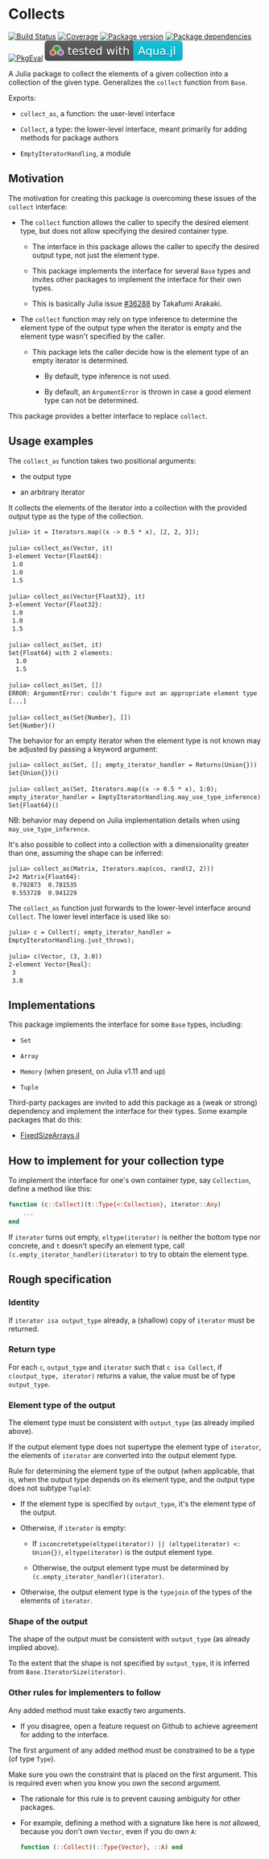 # Collects

[![Build Status](https://github.com/JuliaCollections/Collects.jl/actions/workflows/CI.yml/badge.svg?branch=main)](https://github.com/JuliaCollections/Collects.jl/actions/workflows/CI.yml?query=branch%3Amain)
[![Coverage](https://codecov.io/gh/JuliaCollections/Collects.jl/branch/main/graph/badge.svg)](https://codecov.io/gh/JuliaCollections/Collects.jl)
[![Package version](https://juliahub.com/docs/General/Collects/stable/version.svg)](https://juliahub.com/ui/Packages/General/Collects)
[![Package dependencies](https://juliahub.com/docs/General/Collects/stable/deps.svg)](https://juliahub.com/ui/Packages/General/Collects?t=2)
[![PkgEval](https://JuliaCI.github.io/NanosoldierReports/pkgeval_badges/C/Collects.svg)](https://JuliaCI.github.io/NanosoldierReports/pkgeval_badges/C/Collects.html)
[![Aqua](https://raw.githubusercontent.com/JuliaTesting/Aqua.jl/master/badge.svg)](https://github.com/JuliaTesting/Aqua.jl)

A Julia package to collect the elements of a given collection into a collection of the given type. Generalizes the `collect` function from `Base`.

Exports:

* `collect_as`, a function: the user-level interface

* `Collect`, a type: the lower-level interface, meant primarily for adding methods for package authors

* `EmptyIteratorHandling`, a module

## Motivation

The motivation for creating this package is overcoming these issues of the `collect` interface:

* The `collect` function allows the caller to specify the desired element type, but does not allow specifying the desired container type.

    * The interface in this package allows the caller to specify the desired output type, not just the element type.

    * This package implements the interface for several `Base` types and invites other packages to implement the interface for their own types.

    * This is basically Julia issue [#36288](https://github.com/JuliaLang/julia/issues/36288) by Takafumi Arakaki.

* The `collect` function may rely on type inference to determine the element type of the output type when the iterator is empty and the element type wasn't specified by the caller.

    * This package lets the caller decide how is the element type of an empty iterator is determined.

        * By default, type inference is not used.

        * By default, an `ArgumentError` is thrown in case a good element type can not be determined.

This package provides a better interface to replace `collect`.

## Usage examples

The `collect_as` function takes two positional arguments:

* the output type

* an arbitrary iterator

It collects the elements of the iterator into a collection with the provided output type as the
type of the collection.

```julia-repl
julia> it = Iterators.map((x -> 0.5 * x), [2, 2, 3]);

julia> collect_as(Vector, it)
3-element Vector{Float64}:
 1.0
 1.0
 1.5

julia> collect_as(Vector{Float32}, it)
3-element Vector{Float32}:
 1.0
 1.0
 1.5

julia> collect_as(Set, it)
Set{Float64} with 2 elements:
  1.0
  1.5

julia> collect_as(Set, [])
ERROR: ArgumentError: couldn't figure out an appropriate element type
[...]

julia> collect_as(Set{Number}, [])
Set{Number}()
```

The behavior for an empty iterator when the element type is not known may be adjusted by passing a keyword argument:

```julia-repl
julia> collect_as(Set, []; empty_iterator_handler = Returns(Union{}))
Set{Union{}}()

julia> collect_as(Set, Iterators.map((x -> 0.5 * x), 1:0); empty_iterator_handler = EmptyIteratorHandling.may_use_type_inference)
Set{Float64}()
```

NB: behavior may depend on Julia implementation details when using `may_use_type_inference`.

It's also possible to collect into a collection with a dimensionality greater than one, assuming the shape can be inferred:

```julia-repl
julia> collect_as(Matrix, Iterators.map(cos, rand(2, 2)))
2×2 Matrix{Float64}:
 0.792873  0.781535
 0.553728  0.941229
```

The `collect_as` function just forwards to the lower-level interface around `Collect`. The lower level interface is used like so:

```julia-repl
julia> c = Collect(; empty_iterator_handler = EmptyIteratorHandling.just_throws);

julia> c(Vector, (3, 3.0))
2-element Vector{Real}:
 3
 3.0
```

## Implementations

This package implements the interface for some `Base` types, including:

* `Set`

* `Array`

* `Memory` (when present, on Julia v1.11 and up)

* `Tuple`

Third-party packages are invited to add this package as a (weak or strong) dependency and implement the interface for their types. Some example packages that do this:

* [FixedSizeArrays.jl](https://github.com/JuliaArrays/FixedSizeArrays.jl)

## How to implement for your collection type

To implement the interface for one's own container type, say `Collection`, define a method like this:

```julia
function (c::Collect)(t::Type{<:Collection}, iterator::Any)
    ...
end
```

If `iterator` turns out empty, `eltype(iterator)` is neither the bottom type nor concrete, and `t` doesn't specify an element type, call `(c.empty_iterator_handler)(iterator)` to try to obtain the element type.

## Rough specification

### Identity

If `iterator isa output_type` already, a (shallow) copy of `iterator` must be returned.

### Return type

For each `c`, `output_type` and `iterator` such that `c isa Collect`, if `c(output_type, iterator)` returns a value, the value must be of type `output_type`.

### Element type of the output

The element type must be consistent with `output_type` (as already implied above).

If the output element type does not supertype the element type of `iterator`, the elements of `iterator` are converted into the output element type.

Rule for determining the element type of the output (when applicable, that is, when the output type depends on its element type, and the output type does not subtype `Tuple`):

* If the element type is specified by `output_type`, it's the element type of the output.

* Otherwise, if `iterator` is empty:

    * If `isconcretetype(eltype(iterator)) || (eltype(iterator) <: Union{})`, `eltype(iterator)` is the output element type.

    * Otherwise, the output element type must be determined by `(c.empty_iterator_handler)(iterator)`.

* Otherwise, the output element type is the `typejoin` of the types of the elements of `iterator`.

### Shape of the output

The shape of the output must be consistent with `output_type` (as already implied above).

To the extent that the shape is not specified by `output_type`, it is inferred from `Base.IteratorSize(iterator)`.

### Other rules for implementers to follow

Any added method must take exactly two arguments.

* If you disagree, open a feature request on Github to achieve agreement for adding to the interface.

The first argument of any added method must be constrained to be a type (of type `Type`).

Make sure you own the constraint that is placed on the first argument. This is required even when you know you own the second argument.

* The rationale for this rule is to prevent causing ambiguity for other packages.

* For example, defining a method with a signature like here is *not* allowed, because you don't own `Vector`, even if you do own `A`:

  ```julia
  function (::Collect)(::Type{Vector}, ::A) end
  ```
